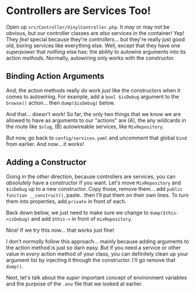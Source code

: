 # Controllers are Services Too!

Open up `src/Controller/VinylController.php`. It *may* or may not be obvious, but our
controller classes are *also* services in the container! Yep! They *feel* special
because they're *controllers*... but they're really just good old, boring services
like everything else. Well, except that they have one *superpower* that *nothing* else
has: the ability to autowire arguments into its action *methods*. Normally, autowiring
only works with the constructor.

## Binding Action Arguments

And, the action methods really *do* work *just* like the constructors when it comes
to autowiring. For example, add a `bool $isDebug` argument to the `browse()` action...
then `dump($isDebug)` below.

And that... doesn't work! So far, the only two things that we know we are allowed
to have as arguments to our "actions" are (A), the any wildcards in the route like
`$slug`, (B) autowireable services, like `MixRepository`.

But now, go back to `config/services.yaml` and *uncomment* that global `bind` from
earlier. And now... it works!

## Adding a Constructor

Going in the *other* direction, because controllers are services, you can *absolutely*
have a constructor if you want. Let's move `MixRepository` and `$isDebug` up to a
new constructor. Copy those, remove them... add `public function __construct()`,
paste.. then I'll put them on their own lines. To turn them into properties, add
`private` in front of each.

Back down below, we just need to make sure we change to `dump($this->isDebug)` and
add `$this->` in front of `mixRepository`.

Nice! If we try this now... that works just fine!

I don't *normally* follow this approach... mainly because adding arguments to the
action method is just so darn easy. But if you need a service or other value in
*every* action method of your class, you can definitely clean up your argument list
by injecting it through the constructor. I'll go remove that `dump()`.

Next, let's talk about the *super* important concept of environment variables and
the purpose of the `.env` file that we looked at earlier.
